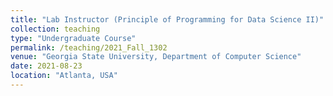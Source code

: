 ```yaml
---
title: "Lab Instructor (Principle of Programming for Data Science II)"
collection: teaching
type: "Undergraduate Course"
permalink: /teaching/2021_Fall_1302
venue: "Georgia State University, Department of Computer Science"
date: 2021-08-23
location: "Atlanta, USA"
---
```

